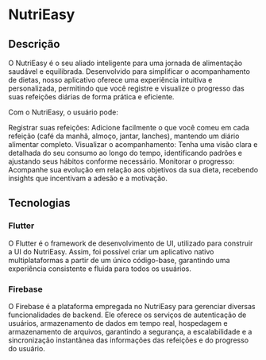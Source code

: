 # NutriEasy

## Descrição

O NutriEasy é o seu aliado inteligente para uma jornada de alimentação saudável e equilibrada. Desenvolvido para simplificar o acompanhamento de dietas, nosso aplicativo oferece uma experiência intuitiva e personalizada, permitindo que você registre e visualize o progresso das suas refeições diárias de forma prática e eficiente.

Com o NutriEasy, o usuário pode:

Registrar suas refeições: Adicione facilmente o que você comeu em cada refeição (café da manhã, almoço, jantar, lanches), mantendo um diário alimentar completo.
Visualizar o acompanhamento: Tenha uma visão clara e detalhada do seu consumo ao longo do tempo, identificando padrões e ajustando seus hábitos conforme necessário.
Monitorar o progresso: Acompanhe sua evolução em relação aos objetivos da sua dieta, recebendo insights que incentivam a adesão e a motivação.

## Tecnologias

### Flutter

O Flutter é o framework de desenvolvimento de UI, utilizado para construir a UI do NutriEasy. Assim, foi possível criar um aplicativo nativo multiplataformas a partir de um único código-base, garantindo uma experiência consistente e fluida para todos os usuários.

### Firebase

O Firebase é a plataforma empregada no NutriEasy para gerenciar diversas funcionalidades de backend. Ele oferece  os serviços de autenticação de usuários, armazenamento de dados em tempo real, hospedagem e armazenamento de arquivos, garantindo a segurança, a escalabilidade e a sincronização instantânea das informações das refeições e do progresso do usuário.
